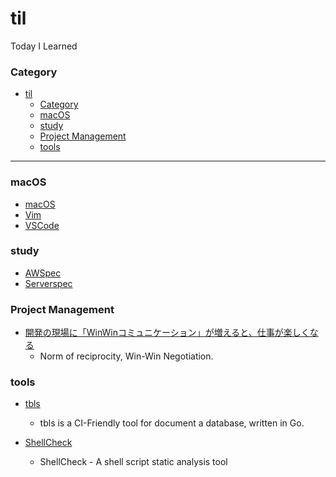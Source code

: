 # til
Today I Learned

### Category

- [til](#til)
    - [Category](#category)
    - [macOS](#macos)
    - [study](#study)
    - [Project Management](#project-management)
    - [tools](#tools)

---
### macOS

- [macOS](macOS/README.md)
- [Vim](vim/README.md)
- [VSCode](vscode/README.md)

### study

- [AWSpec](https://github.com/YusukeOno/AwspecStudy)
- [Serverspec](https://github.com/YusukeOno/ServerspecStudy)
  
### Project Management

- [開発の現場に「WinWinコミュニケーション」が増えると、仕事が楽しくなる](https://zenn.dev/karamage/articles/5960ac426b8206)
  - Norm of reciprocity, Win-Win Negotiation.

### tools

- [tbls](https://github.com/k1LoW/tbls)
  - tbls is a CI-Friendly tool for document a database, written in Go.

- [ShellCheck](https://github.com/koalaman/shellcheck)
  - ShellCheck - A shell script static analysis tool